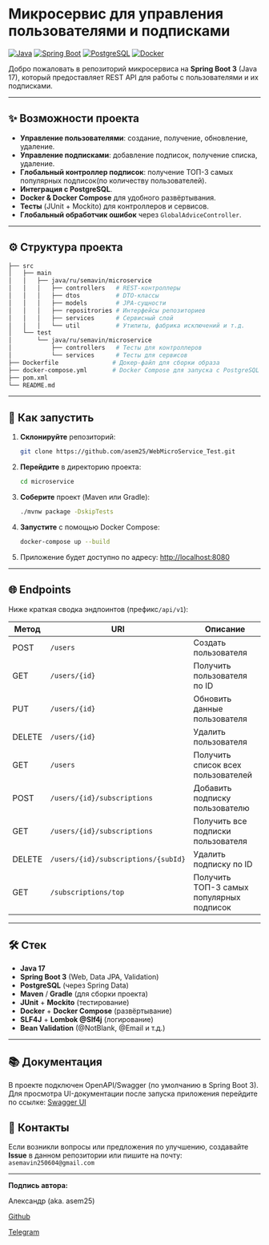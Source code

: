# Микросервис для управления пользователями и подписками

[![Java](https://img.shields.io/badge/Java-17-orange)](https://www.oracle.com/java/technologies/javase/17-relnote-issues.html)
[![Spring Boot](https://img.shields.io/badge/Spring%20Boot-3.x-brightgreen)](https://spring.io/projects/spring-boot)
[![PostgreSQL](https://img.shields.io/badge/database-PostgreSQL-blue)](https://www.postgresql.org/)
[![Docker](https://img.shields.io/badge/container-Docker-blue)](https://www.docker.com/)

Добро пожаловать в репозиторий микросервиса на **Spring Boot 3** (Java 17), который предоставляет REST API для работы с пользователями и их подписками.

---

## ✨ Возможности проекта

- **Управление пользователями**: создание, получение, обновление, удаление.
- **Управление подписками**: добавление подписок, получение списка, удаление.
- **Глобальный контроллер подписок**: получение ТОП-3 самых популярных подписок(по количеству пользователей).
- **Интеграция с PostgreSQL**.
- **Docker & Docker Compose** для удобного развёртывания.
- **Тесты** (JUnit + Mockito) для контроллеров и сервисов.
- **Глобальный обработчик ошибок** через `GlobalAdviceController`.

---

## ⚙️ Структура проекта

```bash
├── src
│   ├── main
│   │   ├── java/ru/semavin/microservice
│   │   │   ├── controllers   # REST-контроллеры
│   │   │   ├── dtos          # DTO-классы
│   │   │   ├── models        # JPA-сущности
│   │   │   ├── repositrories # Интерфейсы репозиториев
│   │   │   ├── services      # Сервисный слой
│   │   │   └── util          # Утилиты, фабрика исключений и т.д.
│   └── test
│       └── java/ru/semavin/microservice
│           ├── controllers   # Тесты для контроллеров
│           └── services      # Тесты для сервисов
├── Dockerfile               # Докер-файл для сборки образа
├── docker-compose.yml       # Docker Compose для запуска с PostgreSQL
├── pom.xml
└── README.md
```

---

## 🚀 Как запустить

1. **Склонируйте** репозиторий:
   ```bash
   git clone https://github.com/asem25/WebMicroService_Test.git
   ```
2. **Перейдите** в директорию проекта:
   ```bash
   cd microservice
   ```
3. **Соберите** проект (Maven или Gradle):
   ```bash
   ./mvnw package -DskipTests
   ```
4. **Запустите** с помощью Docker Compose:
   ```bash
   docker-compose up --build
   ```
5. Приложение будет доступно по адресу: [http://localhost:8080](http://localhost:8080)

---

## 🌐 Endpoints
Ниже краткая сводка эндпоинтов (префикс`/api/v1`):

| Метод | URI                                | Описание                                       |
|-------|------------------------------------|------------------------------------------------|
| POST  | `/users`                           | Создать пользователя                           |
| GET   | `/users/{id}`                      | Получить пользователя по ID                    |
| PUT   | `/users/{id}`                      | Обновить данные пользователя                   |
| DELETE| `/users/{id}`                      | Удалить пользователя                           |
| GET   | `/users`                           | Получить список всех пользователей             |
| POST  | `/users/{id}/subscriptions`        | Добавить подписку пользователю                 |
| GET   | `/users/{id}/subscriptions`        | Получить все подписки пользователя             |
| DELETE| `/users/{id}/subscriptions/{subId}`| Удалить подписку по ID                         |
| GET   | `/subscriptions/top`               | Получить ТОП-3 самых популярных подписок       |

---

## 🛠️ Стек
- **Java 17**
- **Spring Boot 3** (Web, Data JPA, Validation)
- **PostgreSQL** (через Spring Data)
- **Maven** / **Gradle** (для сборки проекта)
- **JUnit** + **Mockito** (тестирование)
- **Docker** + **Docker Compose** (развёртывание)
- **SLF4J** + **Lombok @Slf4j** (логирование)
- **Bean Validation** (@NotBlank, @Email и т.д.)

---
## 📚 Документация

В проекте подключен OpenAPI/Swagger (по умолчанию в Spring Boot 3). Для просмотра UI-документации после запуска приложения перейдите по ссылке:
[Swagger UI](http://localhost:8080/swagger-ui/index.html#/)

## 📧 Контакты
Если возникли вопросы или предложения по улучшению, создавайте **Issue** в данном репозитории или пишите на почту:
`asemavin250604@gmail.com`

---

**Подпись автора:**

Александр (aka. asem25)

[Github](https://github.com/asem25)

[Telegram](https://t.me/asem250604)